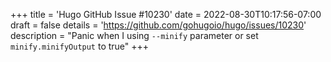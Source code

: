 +++
title = 'Hugo GitHub Issue #10230'
date = 2022-08-30T10:17:56-07:00
draft = false
details = 'https://github.com/gohugoio/hugo/issues/10230'
description = "Panic when I using `--minify` parameter or set `minify.minifyOutput` to true"
+++
